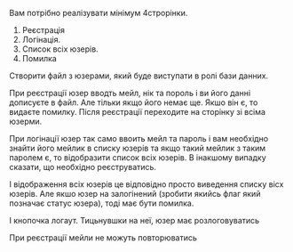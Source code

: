 Вам потрібно реалізувати мінімум 4строрінки.
1) Реєстрація
2) Логінація.
3) Список всіх юзерів.
4) Помилка

Створити файл з юзерами, який буде виступати в ролі бази данних. 

При реєстрації юзер вводть мейл, нік та пороль і ви його данні дописуєте в файл. Але тільки якщо його немає ще. Якшо він є, то видаєте помилку. Після реєстрації переходите на сторінку зі всіма юзерми.

При логінації юзер так само ввоить мейл та пароль і вам необхідно знайти його мейлик в списку юзерів та якщо такий мейлик з таким паролем є, то відобразити список всіх юзерів. В інакшому випадку сказати, що необхідно реєструватись.

І відображення всіх юзерів це відповідно просто виведення списку вісх юзерів. Але якшо юзер на залогінений (зробити якийсь флаг який позначає статус юзера), тоді має бути помилка.

І кнопочка логаут. Тицьнувшки на неї, юзер має розлоговуватись

При реєстрації мейли не можуть повторюватись